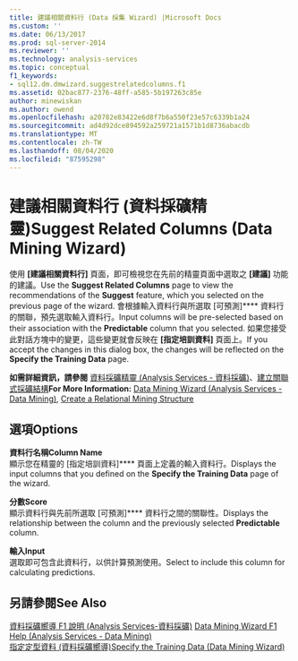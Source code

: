 ```yaml
---
title: 建議相關資料行 (Data 採集 Wizard) |Microsoft Docs
ms.custom: ''
ms.date: 06/13/2017
ms.prod: sql-server-2014
ms.reviewer: ''
ms.technology: analysis-services
ms.topic: conceptual
f1_keywords:
- sql12.dm.dmwizard.suggestrelatedcolumns.f1
ms.assetid: 02bac877-2376-48ff-a585-5b197263c85e
author: minewiskan
ms.author: owend
ms.openlocfilehash: a20782e83422e6d8f7b6a550f23e57c6339b1a24
ms.sourcegitcommit: ad4d92dce894592a259721a1571b1d8736abacdb
ms.translationtype: MT
ms.contentlocale: zh-TW
ms.lasthandoff: 08/04/2020
ms.locfileid: "87595298"
---
```

# <a name="suggest-related-columns-data-mining-wizard"></a><span data-ttu-id="972d9-102">建議相關資料行 (資料採礦精靈)</span><span class="sxs-lookup"><span data-stu-id="972d9-102">Suggest Related Columns (Data Mining Wizard)</span></span>
  <span data-ttu-id="972d9-103">使用 **[建議相關資料行]** 頁面，即可檢視您在先前的精靈頁面中選取之 **[建議]** 功能的建議。</span><span class="sxs-lookup"><span data-stu-id="972d9-103">Use the **Suggest Related Columns** page to view the recommendations of the **Suggest** feature, which you selected on the previous page of the wizard.</span></span> <span data-ttu-id="972d9-104">會根據輸入資料行與所選取 [可預測]\*\*\*\* 資料行的關聯，預先選取輸入資料行。</span><span class="sxs-lookup"><span data-stu-id="972d9-104">Input columns will be pre-selected based on their association with the **Predictable** column that you selected.</span></span> <span data-ttu-id="972d9-105">如果您接受此對話方塊中的變更，這些變更就會反映在 **[指定培訓資料]** 頁面上。</span><span class="sxs-lookup"><span data-stu-id="972d9-105">If you accept the changes in this dialog box, the changes will be reflected on the **Specify the Training Data** page.</span></span>  
  
 <span data-ttu-id="972d9-106">**如需詳細資訊，請參閱** [資料採礦精靈 &#40;Analysis Services - 資料採礦&#41;](data-mining/data-mining-wizard-analysis-services-data-mining.md)、[建立關聯式採礦結構](data-mining/create-a-relational-mining-structure.md)</span><span class="sxs-lookup"><span data-stu-id="972d9-106">**For More Information:** [Data Mining Wizard &#40;Analysis Services - Data Mining&#41;](data-mining/data-mining-wizard-analysis-services-data-mining.md), [Create a Relational Mining Structure](data-mining/create-a-relational-mining-structure.md)</span></span>  
  
## <a name="options"></a><span data-ttu-id="972d9-107">選項</span><span class="sxs-lookup"><span data-stu-id="972d9-107">Options</span></span>  
 <span data-ttu-id="972d9-108">**資料行名稱**</span><span class="sxs-lookup"><span data-stu-id="972d9-108">**Column Name**</span></span>  
 <span data-ttu-id="972d9-109">顯示您在精靈的 [指定培訓資料]\*\*\*\* 頁面上定義的輸入資料行。</span><span class="sxs-lookup"><span data-stu-id="972d9-109">Displays the input columns that you defined on the **Specify the Training Data** page of the wizard.</span></span>  
  
 <span data-ttu-id="972d9-110">**分數**</span><span class="sxs-lookup"><span data-stu-id="972d9-110">**Score**</span></span>  
 <span data-ttu-id="972d9-111">顯示資料行與先前所選取 [可預測]\*\*\*\* 資料行之間的關聯性。</span><span class="sxs-lookup"><span data-stu-id="972d9-111">Displays the relationship between the column and the previously selected **Predictable** column.</span></span>  
  
 <span data-ttu-id="972d9-112">**輸入**</span><span class="sxs-lookup"><span data-stu-id="972d9-112">**Input**</span></span>  
 <span data-ttu-id="972d9-113">選取即可包含此資料行，以供計算預測使用。</span><span class="sxs-lookup"><span data-stu-id="972d9-113">Select to include this column for calculating predictions.</span></span>  
  
## <a name="see-also"></a><span data-ttu-id="972d9-114">另請參閱</span><span class="sxs-lookup"><span data-stu-id="972d9-114">See Also</span></span>  
 <span data-ttu-id="972d9-115">[資料採礦嚮導 F1 說明 &#40;Analysis Services-資料採礦&#41;](data-mining-wizard-f1-help-analysis-services-data-mining.md) </span><span class="sxs-lookup"><span data-stu-id="972d9-115">[Data Mining Wizard F1 Help &#40;Analysis Services - Data Mining&#41;](data-mining-wizard-f1-help-analysis-services-data-mining.md) </span></span>  
 [<span data-ttu-id="972d9-116">指定定型資料 &#40;資料採礦嚮導&#41;</span><span class="sxs-lookup"><span data-stu-id="972d9-116">Specify the Training Data &#40;Data Mining Wizard&#41;</span></span>](specify-the-training-data-data-mining-wizard.md)  
  
  
